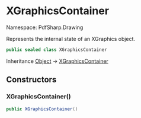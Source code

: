 # XGraphicsContainer

Namespace: PdfSharp.Drawing

Represents the internal state of an XGraphics object.

```csharp
public sealed class XGraphicsContainer
```

Inheritance [Object](https://docs.microsoft.com/en-us/dotnet/api/system.object) → [XGraphicsContainer](./pdfsharp.drawing.xgraphicscontainer)

## Constructors

### **XGraphicsContainer()**

```csharp
public XGraphicsContainer()
```
